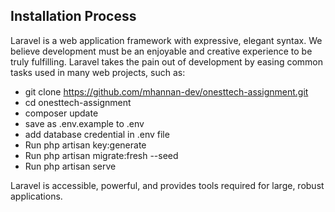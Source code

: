 

## Installation Process

Laravel is a web application framework with expressive, elegant syntax. We believe development must be an enjoyable and creative experience to be truly fulfilling. Laravel takes the pain out of development by easing common tasks used in many web projects, such as:

- git clone https://github.com/mhannan-dev/onesttech-assignment.git
- cd onesttech-assignment
- composer update
- save as .env.example to .env
- add database credential in .env file
- Run php artisan key:generate
- Run php artisan migrate:fresh --seed
- Run php artisan serve
  
Laravel is accessible, powerful, and provides tools required for large, robust applications.
